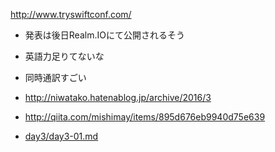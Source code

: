 http://www.tryswiftconf.com/

* 発表は後日Realm.IOにて公開されるそう

* 英語力足りてないな
* 同時通訳すごい

* http://niwatako.hatenablog.jp/archive/2016/3
* http://qiita.com/mishimay/items/895d676eb9940d75e639

* [day3/day3-01.md](./day3/day3-01.md)
